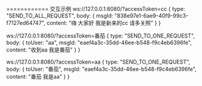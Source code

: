 ============  交互示例
ws://127.0.0.1:8080/?accessToken=cc
{
    type: "SEND_TO_ALL_REQUEST",
    body: {
        msgId: "838e97e1-6ae9-40f9-99c3-f7127ed64747",
        content: "嗨 大家好 我是新来的cc 请多关照"
    }
}

ws://127.0.0.1:8080/?accessToken=番茄
{
    type: "SEND_TO_ONE_REQUEST",
    body: {
        toUser: "aa",
        msgId: "eaef4a3c-35dd-46ee-b548-f9c4eb6396fe",
        content: "收到aa 我是番茄"
    }
}

ws://127.0.0.1:8080/?accessToken=aa
{
    type: "SEND_TO_ONE_REQUEST",
    body: {
        toUser: "番茄",
        msgId: "eaef4a3c-35dd-46ee-b548-f9c4eb6396fe",
        content: "番茄 我是aa"
    }
}













